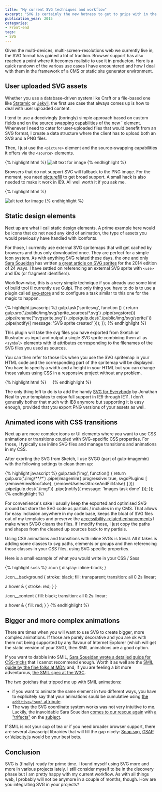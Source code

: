 ```yaml
---
title: "My current SVG techniques and workflow"
excerpt: "SVG is certainly the new hotness to get to grips with in the front-end world. Here are various use cases I encountered and the techniques and workflow I use with SVG today."
publication_year: 2015
categories:
- Front-end
tags:
- SVG
---
```


Given the multi-devices, multi-screen-resolutions web we currently live in, the SVG format has gained a lot of traction. Browser support has also reached a point where it becomes realistic to use it in producton. Here is a quick rundown of the various use cases I have encountered and how I deal with them in the framework of a CMS or static site generator environment.

## User uploaded SVG assets

Whether you use a database-driven system like Craft or a file-based one like [Statamic](http://statamic.com/) or [Jekyll](http://jekyllrb.com/), the first use case that always comes up is how to deal with user uploaded content.

I tend to use a deceivingly (boringly) simple approach based on custom fields and on the source swapping capabilities of [the new `<picture> element](http://responsiveimages.org/). Whenever I need to cater for user-uploaded files that would benefit from an SVG format, I create a data structure where the client has to upload both an SVG and a PNG files.

Then, I just use the `<picture>` element and the source-swapping capabilities it offers via the `<source>` elements.

{% highlight html %}
<picture>
  <source type="image/svg+xml" srcset="svgimage.svg">
  <img src="pngimage.png" class="fluidimg" alt="alt text for image">
</picture>
{% endhighlight %}

Browsers that do not support SVG will fallback to the PNG image. For the moment, you need [picturefill](http://scottjehl.github.io/picturefill/) to get broad support. A small hack is also needed to make it work in IE9. All well worth it if you ask me.

{% highlight html %}
<picture>
  <!--[if IE 9]><video style="display: none;"><![endif]-->
  <source type="image/svg+xml" srcset="svgimage.svg">
  <!--[if IE 9]></video><![endif]-->
  <img src="pngimage.png" class="fluidimg" alt="alt text for image">
</picture>
{% endhighlight %}

## Static design elements

Next up are what I call static design elements. A prime example here would be icons that do not need any kind of animation, the type of assets you would previously have handled with iconfonts.

For those, I currently use external SVG spritemaps that will get cached by browsers and thus only downloaded once. They are perfect for a simple icon system. As with anything SVG related these days, the one and only [Sara Soueidan](http://sarasoueidan.com/) has written [a great article on SVG sprites](http://24ways.org/2014/an-overview-of-svg-sprite-creation-techniques/) for the 2014 edition of 24 ways. I have settled on referencing an external SVG sprite with `<use>` and IDs (or fragment identifiers).

Workflow-wise, this is a very simple technique if you already use some kind of build tool (I currently use Gulp). The only thing you have to do is to use a plugin called [svg-store](https://github.com/w0rm/gulp-svgstore) and to configure a task similar to this one for the magic to happen.

{% highlight javascript %}
gulp.task('spritesvg', function () {
  return gulp.src('./public/img/svg/sprite_sources/*.svg')
  .pipe(svgstore())
  .pipe(rename("svgsprite.svg"))
  .pipe(gulp.dest('./public/img/svg/sprite/'))
  .pipe(notify({ message: 'SVG sprite created' }));
});
{% endhighlight %}

This plugin will take the svg files you have exported from Sketch or Illustrator as input and output a single SVG sprite combining them all as `<symbol>` elements with id attributes corresponding to the filenames of the SVG files you used as sources.

You can then refer to those IDs when you use the SVG spritemap in your HTML code and the corresponding part of the spritemap will be displayed. You have to specify a width and a height in your HTML but you can change those values using CSS in a responsive project without any problem.

{% highlight html %}
<svg width="12" height="10" role="img" title="Email icon"><use xlink:href="/img/svg/sprite/svgsprite.svg#icon_email"></use></svg>
{% endhighlight %}

The only thing left to do is to add the handy [SVG for Everybody](https://github.com/jonathantneal/svg4everybody) by Jonathan Neal to your templates to enjoy full support in IE9 through IE11. I don't generally bother that much with IE8 anymore but supporting it is easy enough, provided that you export PNG versions of your assets as well.

## Animated icons with CSS transitions

Next up are more complex icons or UI elements where you want to use CSS animations or transitions coupled with SVG-specific CSS properties. For those, I typically use inline SVG files and manage transitions and animations in my CSS.

After exorting the SVG from Sketch, I use SVGO (part of gulp-imagemin) with the following settings to clean them up:

{% highlight javascript %}
gulp.task('img', function() {
  return gulp.src('./img/**/*')
  .pipe(imagemin({
    progressive: true,
    svgoPlugins: [ {removeViewBox:false}, {removeUselessStrokeAndFill:false} ]
  }))
  .pipe(gulp.dest('./img/'))
  .pipe(notify({ message: 'Images task done' }));
});
{% endhighlight %}

For convenience's sake I usually keep the exported and optimised SVG around but store the SVG code as partials / includes in my CMS. That allows for easy inclusion anywhere in my code base, keeps the bloat of SVG files out of my templates and preserve the [accessibility-related enhancements](http://www.sitepoint.com/tips-accessible-svg/) I make when SVGO cleans the files. If I modify those, I just copy the paths and shapes from the cleaned up sources back to my partials.

Using CSS animations and transitions with inline SVGs is trivial. All it takes is adding some classes to svg paths, elements or groups and then referencing those classes in your CSS files, using SVG specific properties.

Here is a small example of what you would write in your CSS / Sass

{% highlight scss %}
.icon
{
  display: inline-block;
}

.icon__background
{
  stroke: black;
  fill: transparent;
  transition: all 0.2s linear;

  a:hover &
  {
    stroke: red;
  }
}

.icon__content
{
  fill: black;
  transition: all 0.2s linear;

  a:hover &
  {
    fill: red;
  }
}
{% endhighlight %}

## Bigger and more complex animations

There are times when you will want to use SVG to create bigger, more complex animations. If those are purely decorative and you are ok with them not being supported by any flavour of Internet Explorer (which will get the static version of your SVG), then SMIL animations are a good option.

If you want to dabble into SMIL, [Sara Soueidan wrote a detailed guide for CSS-tricks](https://css-tricks.com/guide-svg-animations-smil/ "The SVG princess strikes again") that I cannot recommend enough. Worth it as well are the [SMIL guide by the fine folks at MDN](https://developer.mozilla.org/en-US/docs/Web/SVG/SVG_animation_with_SMIL) and, if you are feeling a bit more adventurous, [the SMIL spec at the W3C](http://www.w3.org/TR/2001/REC-smil-animation-20010904/#AdditiveAnim).

The two gotchas that tripped me up with SMIL animations:

- if you want to animate the same element in two different ways, you have to explicitely say that your animations sould be cumulative using [the `additive="sum"` attribute](http://www.w3.org/TR/2001/REC-smil-animation-20010904/#AdditiveAnim).
- The way the SVG coordinate system works was not very intuitive to me. Luckily, the inavoidable Sara Soueidan [comes to our rescue again](http://sarasoueidan.com/blog/svg-coordinate-systems/) with [a "trifecta"](http://sarasoueidan.com/blog/svg-transformations/) on the [subject](http://sarasoueidan.com/blog/nesting-svgs/).

If SMIL is not your cup of tea or if you need broader browser support, there are several Javascript librairies that will fill the gap nicely: [Snap.svg](http://snapsvg.io/), [GSAP](http://greensock.com/get-started-js) or [Velocity.js](http://julian.com/research/velocity/) would be your best bets.

## Conclusion

SVG is (finally) ready for prime time. I found myself using SVG more and more in various projects lately. I still consider myself to be in the discovery phase but I am pretty happy with my current workflow. As with all things web, I probably will not be anymore in a couple of months, though. How are you integrating SVG in your projects?